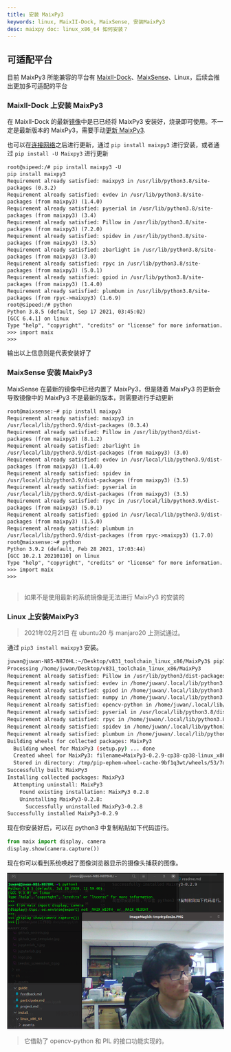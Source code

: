 ```yaml
---
title: 安装 MaixPy3
keywords: linux, MaixII-Dock, MaixSense, 安装MaixPy3
desc: maixpy doc: linux_x86_64 如何安装？
---
```


## 可适配平台

目前 MaixPy3 所能兼容的平台有 [MaixII-Dock](/hardware/zh/maixII/M2/introduce.html)、[MaixSense](/hardware/zh/maixII/M2A/R329.html)、Linux，后续会推出更加多可适配的平台



### MaixII-Dock 上安装 MaixPy3

在 MaixII-Dock 的最新[镜像](https://dl.sipeed.com/shareURL/MaixII/MaixII-Dock/SDK/release)中是已已经将 MaixPy3 安装好，烧录即可使用。不一定是最新版本的 MaixPy3，需要手动[更新 MaixPy3](/hardware/zh/maixII/M2/tools/0.MaixII-Dock.html#%E6%9B%B4%E6%96%B0-MaixPy3).

也可以在[连接网络](/hardware/zh/maixII/M2/tools/0.MaixII-Dock.html#%E8%BF%9E%E6%8E%A5%E7%BD%91%E7%BB%9C)之后进行更新，通过 `pip install maixpy3` 进行安装，或者通过 `pip install -U Maixpy3` 进行更新

```shell
root@sipeed:/# pip install maixpy3 -U
pip install maixpy3
Requirement already satisfied: maixpy3 in /usr/lib/python3.8/site-packages (0.3.2)
Requirement already satisfied: evdev in /usr/lib/python3.8/site-packages (from maixpy3) (1.4.0)
Requirement already satisfied: pyserial in /usr/lib/python3.8/site-packages (from maixpy3) (3.4)
Requirement already satisfied: Pillow in /usr/lib/python3.8/site-packages (from maixpy3) (7.2.0)
Requirement already satisfied: spidev in /usr/lib/python3.8/site-packages (from maixpy3) (3.5)
Requirement already satisfied: zbarlight in /usr/lib/python3.8/site-packages (from maixpy3) (3.0)
Requirement already satisfied: rpyc in /usr/lib/python3.8/site-packages (from maixpy3) (5.0.1)
Requirement already satisfied: gpiod in /usr/lib/python3.8/site-packages (from maixpy3) (1.4.0)
Requirement already satisfied: plumbum in /usr/lib/python3.8/site-packages (from rpyc->maixpy3) (1.6.9)
root@sipeed:/# python
Python 3.8.5 (default, Sep 17 2021, 03:45:02)
[GCC 6.4.1] on linux
Type "help", "copyright", "credits" or "license" for more information.
>>> import maix
>>> 
```

输出以上信息则是代表安装好了

### MaixSense 安装 MaixPy3

MaixSense 在最新的镜像中已经内置了 MaixPy3，但是随着 MaixPy3 的更新会导致镜像中的 MaixPy3 不是最新的版本，则需要进行手动更新

```shell
root@maixsense:~# pip install maixpy3
Requirement already satisfied: maixpy3 in /usr/local/lib/python3.9/dist-packages (0.3.4)
Requirement already satisfied: Pillow in /usr/lib/python3/dist-packages (from maixpy3) (8.1.2)
Requirement already satisfied: zbarlight in /usr/local/lib/python3.9/dist-packages (from maixpy3) (3.0)
Requirement already satisfied: evdev in /usr/local/lib/python3.9/dist-packages (from maixpy3) (1.4.0)
Requirement already satisfied: spidev in /usr/local/lib/python3.9/dist-packages (from maixpy3) (3.5)
Requirement already satisfied: pyserial in /usr/local/lib/python3.9/dist-packages (from maixpy3) (3.5)
Requirement already satisfied: rpyc in /usr/local/lib/python3.9/dist-packages (from maixpy3) (5.0.1)
Requirement already satisfied: gpiod in /usr/local/lib/python3.9/dist-packages (from maixpy3) (1.5.0)
Requirement already satisfied: plumbum in /usr/local/lib/python3.9/dist-packages (from rpyc->maixpy3) (1.7.0)
root@maixsense:~# python
Python 3.9.2 (default, Feb 28 2021, 17:03:44)
[GCC 10.2.1 20210110] on linux
Type "help", "copyright", "credits" or "license" for more information.
>>> import maix
>>>


```

> 如果不是使用最新的系统镜像是无法进行 MaixPy3 的安装的


### Linux 上安装MaixPy3

> 2021年02月21日 在 ubuntu20 与 manjaro20 上测试通过。

通过 `pip3 install maixpy3` 安装。

```bash
juwan@juwan-N85-N870HL:~/Desktop/v831_toolchain_linux_x86/MaixPy3$ pip3 install .Looking in indexes: https://pypi.tuna.tsinghua.edu.cn/simple
Processing /home/juwan/Desktop/v831_toolchain_linux_x86/MaixPy3
Requirement already satisfied: Pillow in /usr/lib/python3/dist-packages (from MaixPy3==0.2.9) (7.0.0)
Requirement already satisfied: evdev in /home/juwan/.local/lib/python3.8/site-packages (from MaixPy3==0.2.9) (1.4.0)
Requirement already satisfied: gpiod in /home/juwan/.local/lib/python3.8/site-packages (from MaixPy3==0.2.9) (1.4.0)
Requirement already satisfied: numpy in /home/juwan/.local/lib/python3.8/site-packages (from MaixPy3==0.2.9) (1.19.4)
Requirement already satisfied: opencv-python in /home/juwan/.local/lib/python3.8/site-packages (from MaixPy3==0.2.9) (4.5.1.48)
Requirement already satisfied: pyserial in /usr/local/lib/python3.8/dist-packages (from MaixPy3==0.2.9) (3.4)
Requirement already satisfied: rpyc in /home/juwan/.local/lib/python3.8/site-packages (from MaixPy3==0.2.9) (5.0.1)
Requirement already satisfied: spidev in /home/juwan/.local/lib/python3.8/site-packages (from MaixPy3==0.2.9) (3.5)
Requirement already satisfied: plumbum in /home/juwan/.local/lib/python3.8/site-packages (from rpyc->MaixPy3==0.2.9) (1.6.9)
Building wheels for collected packages: MaixPy3
  Building wheel for MaixPy3 (setup.py) ... done
  Created wheel for MaixPy3: filename=MaixPy3-0.2.9-cp38-cp38-linux_x86_64.whl size=115611 sha256=54f70f181ccc629f1eaf470bf30eccd20389c6333814d7145e16a31db7f6cdcd
  Stored in directory: /tmp/pip-ephem-wheel-cache-9bf1q3wt/wheels/53/7d/47/6cd374fab930089f96a0a3185f5677e52a9b71dbbee769935d
Successfully built MaixPy3
Installing collected packages: MaixPy3
  Attempting uninstall: MaixPy3
    Found existing installation: MaixPy3 0.2.8
    Uninstalling MaixPy3-0.2.8:
      Successfully uninstalled MaixPy3-0.2.8
Successfully installed MaixPy3-0.2.9
```

现在你安装好后，可以在 python3 中复制粘贴如下代码运行。

```python
from maix import display, camera
display.show(camera.capture())
```

现在你可以看到系统唤起了图像浏览器显示的摄像头捕获的图像。

![./asserts/dalaoshu.png](./asserts/dalaoshu.png)

> 它借助了 opencv-python 和 PIL 的接口功能实现的。


